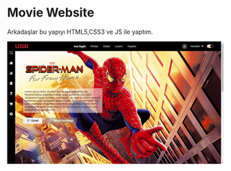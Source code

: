 <h1>Movie Website</h1>
<p>Arkadaşlar bu yapıyı HTML5,CSS3 ve JS ile yaptım.</p>
<img src="images/ezgif.com-video-to-gif.gif">